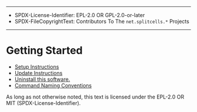 ----
* SPDX-License-Identifier: EPL-2.0 OR GPL-2.0-or-later
* SPDX-FileCopyrightText: Contributors To The `net.splitcells.*` Projects
----
# Getting Started

* [Setup Instructions](./manual/setup.md)
* [Update Instructions](./manual/update.md)
* [Uninstall this software.](./manual/uninstall.md)
* [Command Naming Conventions](./manual/command.naming.conventions.md)

As long as not otherwise noted,
this text is licensed under the EPL-2.0 OR MIT (SPDX-License-Identifier).
